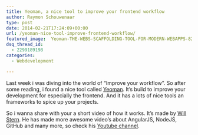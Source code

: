 ```yaml
---
title: Yeoman, a nice tool to improve your frontend workflow
author: Raymon Schouwenaar
type: post
date: 2014-02-21T17:24:09+00:00
url: /yeoman-nice-tool-improve-frontend-workflow/
featured_image:  Yeoman-THE-WEBS-SCAFFOLDING-TOOL-FOR-MODERN-WEBAPPS-825x392.jpg
dsq_thread_id:
  - 2299189198
categories:
  - Webdevelopment

---
```

Last week i was diving into the world of &#8220;Improve your workflow&#8221;. So after some reading, i found a nice tool called <a title="Yeoman" href="http://yeoman.io/" target="_blank">Yeoman</a>. It&#8217;s build to improve your development for especially the frontend. And it has a lots of nice tools an frameworks to spice up your projects.

So i wanna share with your a short video of how it works. It&#8217;s made by <a title="Will Stern" href="https://plus.google.com/u/0/111303845338606835485/posts" target="_blank">Will Stern</a>. He has made more awesome video&#8217;s about AngularJS, NodeJS, GitHub and many more, so check his <a href="http://www.youtube.com/channel/UCVTlvUkGslCV_h-nSAId8Sw?feature=watch" target="_blank">Youtube channel</a>.

<span class="embed-youtube" style="text-align:center; display: block;"></span>
